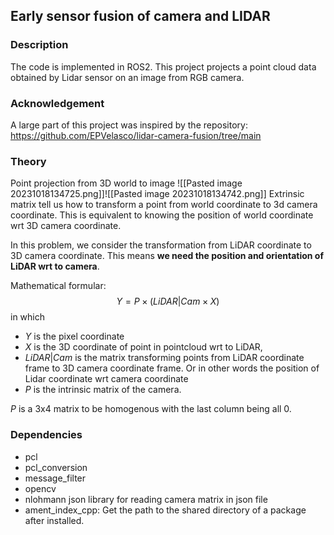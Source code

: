 ## Early sensor fusion of camera and LIDAR

### Description
The code is implemented in ROS2. This project projects a point cloud data obtained by Lidar sensor on an image from RGB camera.

### Acknowledgement
A large part of this project was inspired by the repository:
https://github.com/EPVelasco/lidar-camera-fusion/tree/main



### Theory
Point projection from 3D world to image
![[Pasted image 20231018134725.png]]![[Pasted image 20231018134742.png]]
Extrinsic matrix tell us how to transform a point from world coordinate to 3d camera coordinate. This is equivalent to knowing the position of world coordinate wrt 3D camera coordinate. 

In this problem, we consider the transformation from LiDAR coordinate to 3D camera coordinate. This means **we need the position and orientation of LiDAR wrt to camera**.

Mathematical formular:
$$
	Y = P\times (LiDAR|Cam \times X)
$$
in which 
- $Y$ is the pixel coordinate
- $X$ is the 3D coordinate of point in pointcloud wrt to LiDAR,
- $LiDAR|Cam$ is the matrix transforming points from LiDAR coordinate frame to 3D camera coordinate frame. Or in other words the position of Lidar coordinate wrt camera coordinate
- $P$ is the intrinsic matrix of the camera.

$P$ is a 3x4 matrix to be homogenous with the last column being all 0.

### Dependencies
- pcl
- pcl_conversion
- message_filter
- opencv
- nlohmann json library for reading camera matrix in json file
- ament_index_cpp: Get the path to the shared directory of a package after installed. 